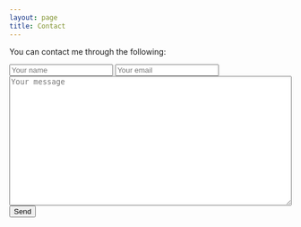 ```yaml
---
layout: page
title: Contact
---
```


You can contact me through the following:

<form action="https://formspree.io/curtomil-blog@curtomil.net"
      method="POST">
    <input type="text" name="name" placeholder="Your name">
    <input type="email" name="_replyto" placeholder="Your email">
    <br>
    <textarea name="message" placeholder="Your message" maxlength="200" minlength="5" rows="15" style="width:100%"></textarea>
    <input type="text" name="_gotcha" style="display:none" />
    <input type="submit" value="Send">
</form>



<!-- # About --> <!-- This is my home website. It contains information about my work and the things I find interesting. These are various, but I talk mostly about these things: * Research in open source and social informatics (software studies, information systems, media) * The web * The occasional dash of programming I can manage ## Who I Am I am a PhD candidate at the LSE, researching requirements in open source software. I particularly like the multi-disciplinarian approach to study technology that the LSE allows for. In some ways, I'm looking at the dark side of software: the complicated, unclear aspects, and the social consequences of technology use. You can find out more in the [research](/research) section. ## How This Web is Built This website uses a number of technologies, and was inspired in its looks and construction by adapting the work of a number of people. ### Base For the general possibility of holding a static blog, I have to thank the people behind the [Jekyll](http://www.jekyllrb.com) framework. Jekyll parses files and generates a static structure. The Jekyll server just relates the various in real time. There is no dynamic computation, which is much simpler than dynamic java scripting languages. The basic look and feel (and the really fast implementation) is adapted from Barry Clarks' [Jekyll Now](http://www.jekyllnow.com). ### Typography I have been giving this a lot of thought. Originally, I went for Fira---a _sans serif_ font commissioned by Mozilla for its OS---but I found it too bold and striking. I then went for its lighter version which I found too light. The light version did not work well, especially with the titles; there was not enough difference between the weight of the title and the text. It left too much blank between the letters and did not stand out as much as I wanted them too. I finally settled for the _Spartan_ font from the [League of Moveable Type](https://www.theleagueofmoveabletype.com/league-spartan), and _Andada_ from [Huerta Tipografica](http://www.huertatipografica.com/). _Spartan_ gives big, bold letters, while _Andada_ manages to be a classic _serif_ while providing more modern, rounder shapes. Because this site is intended for very low amounts of traffic, I opted for open licenses (both fonts are under the [SIL Open Font License](https://duckduckgo.com/l/?kh=-1&uddg=http%3A%2F%2Fscripts.sil.org%2FOFL)). ### Commenting (Turned Off At The Moment) The commenting system is the work of Phil Hawkworth and Alberto Aguilera, who created the [Poole app](http://pooleapp.com). ### Plugins The ability to use plugins is possible thanks to [ixti's](http://ixti.net/software/2013/01/28/using-jekyll-plugins-on-github-pages.html) work. I had thought of creating another branch with the source, but did not know enough of Git to write a small Rake task. I translated he rake task into a gulp file, because that is what the commenting system use. Other options, such as [Charlie Park's](http://charliepark.org/jekyll-with-plugins/), were to create two separate repos and emulate the functionality of the GitHub pages. I am in the process of adding other plugins which allow me to curate a bibliography on the blog directly. [Jekyll-Scholar](https://github.com/inukshuk/jekyll-scholar), by Sylvester Keil, takes care of the details of referencing and citing. ### No Analytics I have not implemented any web analytics, so absolutely nothing about you is recorded by me. GitHub will probably be analysing some small aspect of your traffic, but as far as I know, they do not use any cookies. It is interesting, though, to record some traffic details: the number of visits, the posts most read, etc.; this can help learn what and how to better present information. I might, at one point, implement a really basic analytics, but nothing cloud, and nothing either invasive or purely psychopathic: things like operating system used, browser, what gets clicked on, etc. I do not care about IPs or anything personal (and don't understand why people would...). -->
